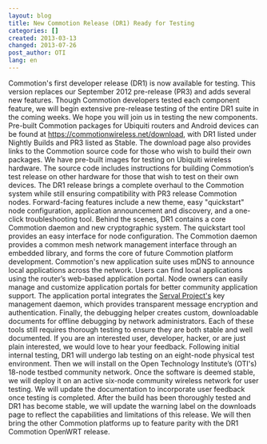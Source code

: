 ```yaml
---
layout: blog
title: New Commotion Release (DR1) Ready for Testing
categories: []
created: 2013-03-13
changed: 2013-07-26
post_author: OTI
lang: en
---
```

 Commotion's first developer release (DR1) is now available for testing. This version replaces our September 2012 pre-release (PR3) and adds several new features. Though Commotion developers tested each component feature, we will begin extensive pre-release testing of the entire DR1 suite in the coming weeks. We hope you will join us in testing the new components.
Pre-built Commotion packages for Ubiquiti routers and Android devices can be found at <a href="https://commotionwireless.net/download">https://commotionwireless.net/download</a>, with DR1 listed under Nightly Builds and PR3 listed as Stable. The download page also provides links to the Commotion source code for those who wish to build their own packages. We have pre-built images for testing on Ubiquiti wireless hardware. The source code includes instructions for building Commotion’s test release on other hardware for those that wish to test on their own devices.
The DR1 release brings a complete overhaul to the Commotion system while still ensuring compatibility with PR3 release Commotion nodes. Forward-facing features include a new theme, easy "quickstart" node configuration, application announcement and discovery, and a one-click troubleshooting tool. Behind the scenes, DR1 contains a core Commotion daemon and new cryptographic system.
The quickstart tool provides an easy interface for node configuration. The Commotion daemon provides a common mesh network management interface through an embedded library, and forms the core of future Commotion platform development. Commotion's new application suite uses mDNS to announce local applications across the network. Users can find local applications using the router’s web-based application portal. Node owners can easily manage and customize application portals for better community application support. The application portal integrates the <a href="http://servalproject.org">Serval Project's</a> key management daemon, which provides transparent message encryption and authentication. Finally, the debugging helper creates custom, downloadable documents for offline debugging by network administrators.
Each of these tools still requires thorough testing to ensure they are both stable and well documented. If you are an interested user, developer, hacker, or are just plain interested, we would love to hear your feedback. Following initial internal testing, DR1 will undergo lab testing on an eight-node physical test environment. Then we will install on the Open Technology Institute’s (OTI's) 18-node testbed community network. Once the software is deemed stable, we will deploy it on an active six-node community wireless network for user testing. 
We will update the documentation to incorporate user feedback once testing is completed. After the build has been thoroughly tested and DR1 has become stable, we will update the warning label on the downloads page to reflect the capabilities and limitations of this release. We will then bring the other Commotion platforms up to feature parity with the DR1 Commotion OpenWRT release.
